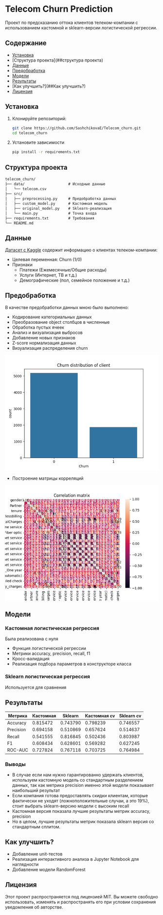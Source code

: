 # Telecom Churn Prediction

Проект по предсказанию оттока клиентов телеком-компании с использованием кастомной и sklearn-версии логистической регрессии.

## Содержание
- [Установка](##установка)
- [Структура проекта](##структура проекта)
- [Данные](##данные)
- [Предобработка](##предобработка)
- [Модели](##модели)
- [Результаты](##результаты)
- [Как улучшить?](##Как улучшить?)
- [Лицензия](##Лицензия)

## Установка
1. Клонируйте репозиторий:
   ```bash
   git clone https://github.com/SashchikovaE/Telecom_churn.git
   cd telecom_churn
   ```

2. Установите зависимости
   ```bash
   pip install -r requirements.txt
   ```

## Структура проекта
```
telecom_churn/
├── data/                    # Исходные данные
│   └── telecom.csv          
├── src/
│   ├── preprocessing.py     # Предобработка данных
│   ├── custom_model.py      # Кастомная модель
│   ├── original_model.py    # Sklearn-реализация
│   └── main.py              # Точка входа
├── requirements.txt         # Требования
└── README.md
```

## Данные

[Датасет с Kaggle](https://www.kaggle.com/datasets/blastchar/telco-customer-churn) содержит информацию о клиентах телеком-компании:

- Целевая переменная: Churn (1/0)
- Признаки
    - Платежи (Ежемесячные/Общие расходы)
    - Услуги (Интернет, ТВ и т.д.)
    - Демографические (пол, семейное положение и т.д.)
  
## Предобработка

В качестве предобработки данных мною было выполнено:
- Кодирование категориальных данных
- Преобразование object столбцов в численные
- Обработка пустых ячеек
- Анализ и визуализация выбросов
- Добавление новых признаков
- Z-score нормализация данных
- Визуализация распределения churn 

![churn](src/images/churn_distribution.png)
- Построение матрицы корреляций 
 
![матрицы корреляций](src/images/correlation_matrix.png)

## Модели

### Кастомная логистическая регрессия
Была реализована с нуля
- Функция логистической регрессии
- Метрики accuracy, precision, recall, f1
- Кросс-валидация
- Реализация подбора параметров в конструкторе класса

### Sklearn логистическая регрессия
Используется для сравнения

## Результаты

| Метрика   | Кастомная | Sklearn  | Кастомная cv | Sklearn cv |
|-----------|-----------|----------|--------------|------------|
| Accuracy  | 0.815472  | 0.743790 | 0.798239     | 0.746557   |
| Precision | 0.694158  | 0.510869 | 0.657624     | 0.514637   |
| Recall    | 0.541555  | 0.816845 | 0.502436     | 0.803987   |
| F1        | 0.608434  | 0.628601 | 0.569282     | 0.627245   |
| ROC-AUC   | 0.727824  | 0.767118 | 0.703725     | 0.764984   |

### Выводы
- В случае если нам нужно гарантированно удержать клиентов, 
используем кастомную модель со стандартным разделением данных,
так как метрика precision именно этой модели показывает
наибольший результат
- Если компания готова предоставлять скидки клиентам, 
которые фактически не уходят (ложноположительные случаи, 
а это 19%), стоит выбрать sklearn-версию модели с высоким 
recall
- Кастомная версия показала лучшие результаты метрик accuracy, 
precision
- Но в целом, лучшие результаты метрик показала sklearn версия со стандартным
сплитом.

## Как улучшить?

- Добавление unit-тестов
- Реализация интерактивного анализа в Jupyter Notebook 
для наглядности
- Добавление модели RandomForest

## Лицензия
Этот проект распространяется под лицензией MIT. Вы можете 
свободно использовать, изменять и распространять его при условии 
сохранения уведомления об авторстве.
